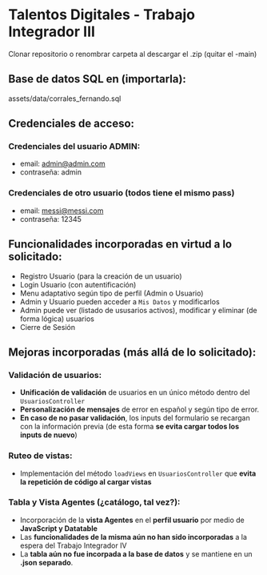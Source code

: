 # Talentos Digitales - Trabajo Integrador III
Clonar repositorio o renombrar carpeta al descargar el .zip (quitar el -main)

## Base de datos SQL en (importarla):
assets/data/corrales_fernando.sql

## Credenciales de acceso:
### Credenciales del usuario ADMIN:
 - email: admin@admin.com
 - contraseña: admin

### Credenciales de otro usuario (todos tiene el mismo pass)
 - email: messi@messi.com
 - contraseña: 12345

## Funcionalidades incorporadas en virtud a lo solicitado:
 - Registro Usuario (para la creación de un usuario)
 - Login Usuario (con autentificación)
 - Menu adaptativo según tipo de perfil (Admin o Usuario)
 - Admin y Usuario pueden acceder a `Mis Datos` y modificarlos
 - Admin puede ver (listado de ususarios activos), modificar y eliminar (de forma lógica) usuarios
 - Cierre de Sesión

## Mejoras incorporadas (más allá de lo solicitado):
### Validación de usuarios:
 - **Unificación de validación** de usuarios en un único método dentro del `UsuariosController`
 - **Personalización de mensajes** de error en español y según tipo de error.
 - **En caso de no pasar validación**, los inputs del formulario se recargan con la información previa (de esta forma **se evita cargar todos los inputs de nuevo**)
### Ruteo de vistas:
 - Implementación del método `loadViews` en `UsuariosController` que **evita la repetición de código al cargar vistas**
### Tabla y Vista Agentes (¿catálogo, tal vez?):
 - Incorporación de la **vista Agentes** en el **perfil usuario** por medio de **JavaScript y Datatable** 
 - Las **funcionalidades de la misma aún no han sido incorporadas** a la espera del Trabajo Integrador IV
 - La **tabla aún no fue incorpada a la base de datos** y se mantiene en un **.json separado**.
